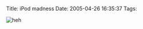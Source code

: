 Title: iPod madness
Date: 2005-04-26 16:35:37
Tags: 

<img vspace="0" hspace="0" border="0" src="http://www.comics.com//comics/moderatelyconfused/archive/images/moderatelyconfused21831060050425.gif" alt="heh" title="heh"/><br/><br/><br/>
